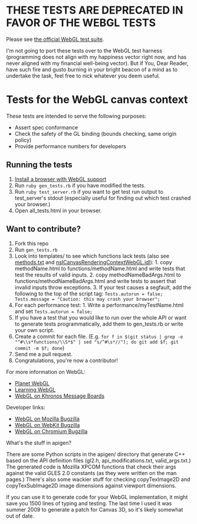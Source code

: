 THESE TESTS ARE DEPRECATED IN FAVOR OF THE WEBGL TESTS
======================================================

Please see <a href="http://www.khronos.org/webgl/wiki/Testing/Conformance">the official WebGL test suite</a>.

I'm not going to port these tests over to the WebGL test harness (programming does not align with my happiness vector right now, and has never aligned with my financial well-being vector). But if You, Dear Reader, have such fire and gusto burning in your bright beacon of a mind as to undertake the task, feel free to nick whatever you deem useful.


Tests for the WebGL canvas context
==================================

These tests are intended to serve the following purposes:

  * Assert spec conformance
  * Check the safety of the GL binding (bounds checking, same origin policy)
  * Provide performance numbers for developers


Running the tests
-----------------

  1. <a href="http://learningwebgl.com/blog/?p=11">Install a browser with WebGL support</a>
  2. Run <code>ruby gen_tests.rb</code> if you have modified the tests.
  3. Run <code>ruby test_server.rb</code> if you want to get test run output to test_server's stdout (especially useful for finding out which test crashed your browser.)
  4. Open all_tests.html in your browser.


Want to contribute?
-------------------

  1. Fork this repo
  2. Run <code>gen_tests.rb</code>
  3. Look into templates/ to see which functions lack tests (also see <a href="../raw/master/methods.txt">methods.txt</a> and <a href="http://mxr.mozilla.org/mozilla-central/source/dom/interfaces/canvas/nsICanvasRenderingContextWebGL.idl">nsICanvasRenderingContextWebGL.idl</a>):
    1. copy methodName.html to functions/methodName.html and write tests that test the results of valid inputs.
    2. copy methodNameBadArgs.html to functions/methodNameBadArgs.html and write tests to assert that invalid inputs throw exceptions.
    3. If your test causes a segfault, add the following to the top of the script tag: <code>Tests.autorun = false; Tests.message = "Caution: this may crash your browser";</code>
  4. For each performance test:
    1. Write a performance/myTestName.html and set <code>Tests.autorun = false;</code>
  5. If you have a test that you would like to run over the whole API or want to generate tests programmatically, add them to gen_tests.rb or write your own script.
  6. Create a commit for each file. (E.g. <code>for f in $(git status | grep -e "^#\\s*functions/\\S*$" | sed "s/^#\s*//"); do git add $f; git commit -m $f; done</code>)
  7. Send me a pull request.
  8. Congratulations, you're now a contributor!


For more information on WebGL:

  * <a href="http://planet-webgl.org">Planet WebGL</a>
  * <a href="http://learningwebgl.com">Learning WebGL</a>
  * <a href="http://www.khronos.org/message_boards/viewforum.php?f=34">WebGL on Khronos Message Boards</a>

Developer links:

  * <a href="https://bugzilla.mozilla.org/buglist.cgi?quicksearch=webgl">WebGL on Mozilla Bugzilla</a>
  * <a href="https://bugzilla.webkit.org/buglist.cgi?quicksearch=webgl">WebGL on WebKit Bugzilla</a>
  * <a href="http://code.google.com/p/chromium/issues/list?q=label:3D-WebGL">WebGL on Chromium Bugzilla</a>

What's the stuff in apigen?

  There are some Python scripts in the apigen/ directory that generate C++ based on the API definition files (gl2.h, api_modifications.txt, valid_args.txt.) The generated code is Mozilla XPCOM functions that check their args against the valid GLES 2.0 constants (as they were written on the man pages.) There's also some wackier stuff for checking copyTexImage2D and copyTexSubImage2D image dimensions against viewport dimensions.

  If you can use it to generate code for your WebGL implementation, it might save you 1500 lines of typing and testing. The last time I used it was summer 2009 to generate a patch for Canvas 3D, so it's likely somewhat out of date.
